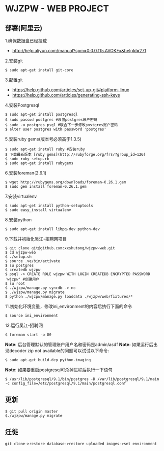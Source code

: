 WJZPW - WEB PROJECT
==========================

部署(阿里云)
----------
1.确保数据盘已经挂载

* http://help.aliyun.com/manual?spm=0.0.0.115.AVOKFx&helpId=271

2.安装git

	$ sudo apt-get install git-core
	
3.配置git

* https://help.github.com/articles/set-up-git#platform-linux
* https://help.github.com/articles/generating-ssh-keys

4.安装Postgresql

	$ sudo apt-get install postgresql
	$ sudo passwd postgres #设置postgres账户密码
	$ sudo -u postgres psql #联合下一步修改postgres账户密码
	$ alter user postgres with password 'postgres'
	
5.安装ruby gems(版本号必须高于1.3.5)

	$ sudo apt-get install ruby #安装ruby
	$ 下载最新版本 [ruby gems](http://rubyforge.org/frs/?group_id=126)
	$ sudo ruby setup.rb
	$ sudo apt-get install rubygems
	
6.安装foreman(2.6.1)

	$ wget http://rubygems.org/downloads/foreman-0.26.1.gem
	$ sudo gem install foreman-0.26.1.gem

7.安装virtualenv

	$ sudo apt-get install python-setuptools
	$ sudo easy_install virtualenv

8.安装python

	$ sudo apt-get install libpq-dev python-dev

9.下载并初始化吴江-招聘网项目

	$ git clone git@github.com:xxshutong/wjzpw-web.git
	$ cd wjzpw-web
	$ ./setup.sh
	$ source .ve/bin/activate
	$ su postgres
	$ createdb wjzpw
	$ psql -> CREATE ROLE wjzpw WITH LOGIN CREATEDB ENCRYPTED PASSWORD 'wjzpw' #创建用户
	$ su root
	$ ./wjzpw/manage.py syncdb -> no
	$ ./wjzpw/manage.py migrate
	$ python ./wjzpw/manage.py loaddata ./wjzpw/web/fixtures/*

11.初始化环境变量，修改ini_environment的内容后执行下面的命令

    $ source ini_environment

12.运行吴江-招聘网
	
	$ foreman start -p 80
	
	
**Note:** 后台管理默认的管理账户用户名和密码是admin/asdf
**Note:** 如果运行后出现decoder zip not available的问题可以试试以下命令:

    $ sudo apt-get build-dep python-imaging

**Note:** 如果要重启postgresql可杀掉进程后执行一下语句

    $ /usr/lib/postgresql/9.1/bin/postgres -D /var/lib/postgresql/9.1/main -c config_file=/etc/postgresql/9.1/main/postgresql.conf

更新
----------

    $ git pull origin master
    $./wjzpw/manage.py migrate


迁徙
----------
    git clone->restore database->restore uploaded images->set environment